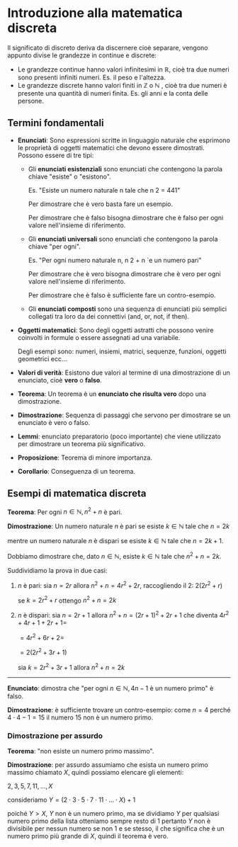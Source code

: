 ﻿# Introduzione alla matematica discreta
Il significato di discreto deriva da discernere cioè separare, vengono appunto divise le grandezze in continue e discrete:

- Le grandezze continue hanno valori infinitesimi in $\mathbb{R}$, cioè tra due numeri sono presenti infiniti numeri. Es. il peso e l'altezza.
- Le grandezze discrete hanno valori finiti in $\mathbb{Z}$ o $\mathbb{N}$ , cioè tra due numeri è presente una quantità di numeri finita. Es. gli anni e la conta delle persone.

## Termini fondamentali

- **Enunciati**: Sono espressioni scritte in linguaggio naturale che esprimono le proprietà di oggetti matematici che devono essere dimostrati.
Possono essere di tre tipi:
	- Gli **enunciati esistenziali** sono enunciati che contengono la parola chiave "esiste" o "esistono". 
	
		Es. "Esiste un numero naturale n tale che n 2 = 441"
		
		Per dimostrare che è vero basta fare un esempio.
		
		Per dimostrare che è falso bisogna dimostrare che è falso per ogni valore
		nell'insieme di riferimento.
		
	- Gli **enunciati universali** sono enunciati che contengono la parola
	  chiave "per ogni".
	  
		Es. "Per ogni numero naturale n, n 2 + n `e un numero pari"
		
		Per dimostrare che è vero bisogna dimostrare che è vero per ogni valore
		nell'insieme di riferimento.
		
		Per dimostrare che è falso è sufficiente fare un contro-esempio.
	
	- Gli **enunciati composti** sono una sequenza di enunciati più semplici collegati tra loro da dei connettivi (and, or, not, if then).
	
- **Oggetti matematici**: Sono degli oggetti astratti che possono venire coinvolti in formule o essere assegnati ad una variabile. 

	Degli esempi sono: numeri, insiemi, matrici, sequenze, funzioni, oggetti
	geometrici ecc...

- **Valori di verità**: Esistono due valori al termine di una dimostrazione di un  enunciato, cioè **vero** o **falso**.

- **Teorema**: Un teorema è un **enunciato che risulta vero** dopo una dimostrazione.

- **Dimostrazione**: Sequenza di passaggi che servono per dimostrare se un enunciato è vero o falso.

- **Lemmi**: enunciato preparatorio (poco importante) che viene utilizzato per dimostrare un teorema più significativo.

- **Proposizione**: Teorema di minore importanza.

- **Corollario**: Conseguenza di un teorema.

## Esempi di matematica discreta

**Teorema**: Per ogni $n \in \mathbb{N}, n^2+n$ è pari.

**Dimostrazione**: Un numero naturale $n$ è pari se esiste $k \in \mathbb{N}$ tale che $n = 2k$

mentre un numero naturale $n$ è dispari se esiste $k \in \mathbb{N}$ tale che $n = 2k +1$.

Dobbiamo dimostrare che, dato $n \in \mathbb{N}$, esiste $k \in \mathbb{N}$ tale che $n^2 + n = 2k$.

Suddividiamo la prova in due casi:
1. $n$ è pari: sia $n = 2r$ allora $n^2 + n = 4r^2+2r$, raccogliendo il 2: $2(2r^2+r)$

	se $k = 2r^2+r$ ottengo $n^2+n = 2k$

3. $n$ è dispari: sia $n = 2r +1$ allora $n^2 + n = (2r+1)^2 + 2r+1$ che diventa 
	$4r^2+4r+1+2r+1 =$
	
	$= 4r^2+6r+2 =$
	
	$= 2(2r^2+3r+1)$
	
	sia $k = 2r^2 +3r + 1$ allora $n^2+n = 2k$
	
<hr>

**Enunciato**: dimostra che "per ogni $n \in \mathbb{N}, 4n - 1$ è un numero primo" è falso.

**Dimostrazione**: è sufficiente trovare un contro-esempio: come $n = 4$ perché $4 \cdot 4 - 1 = 15$ il numero $15$ non è un numero primo.

### Dimostrazione per assurdo
**Teorema**: "non esiste un numero primo massimo".

**Dimostrazione**: per assurdo assumiamo che esista un numero primo massimo chiamato $X$, quindi possiamo elencare gli elementi:

$2,3,5,7,11,...,X$

consideriamo $Y = (2 \cdot 3 \cdot 5 \cdot 7 \cdot 11 \cdot ... \cdot X)+1$

poiché $Y>X$, $Y$ non è un numero primo, ma se dividiamo $Y$ per qualsiasi numero primo della lista otteniamo sempre resto di 1 pertanto $Y$ non è divisibile per nessun numero se non 1 e se stesso, il che significa che è un numero primo più grande di $X$, quindi il teorema è vero.

